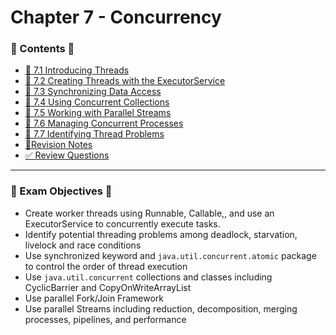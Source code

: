 <link href="../../style.css" rel="stylesheet"></link>

# Chapter 7 - Concurrency
### 📜 Contents 📜
- [🧠 7.1 Introducing Threads]()
- [🧠 7.2 Creating Threads with the ExecutorService]()
- [🧠 7.3 Synchronizing Data Access]()
- [🧠 7.4 Using Concurrent Collections]()
- [🧠 7.5 Working with Parallel Streams]()
- [🧠 7.6 Managing Concurrent Processes]()
- [🧠 7.7 Identifying Thread Problems]()
- [📝Revision Notes]()
- [✅ Review Questions]()


<hr>

### 🎯 Exam Objectives 🎯

* Create worker threads using Runnable, Callable,, and use an ExecutorService to concurrently execute tasks.
* Identify potential threading problems among deadlock, starvation, livelock and race conditions
* Use synchronized keyword and `java.util.concurrent.atomic` package to control the order of thread execution
* Use `java.util.concurrent` collections and classes including CyclicBarrier and CopyOnWriteArrayList
* Use parallel Fork/Join Framework
* Use parallel Streams including reduction, decomposition, merging processes, pipelines, and performance